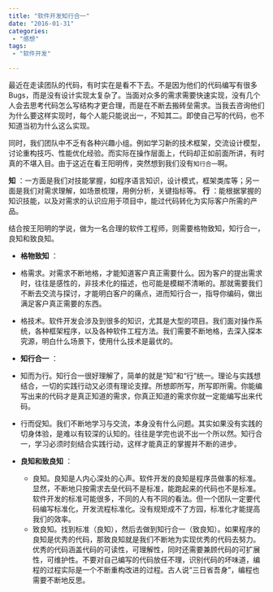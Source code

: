 ```yaml
---
title: "软件开发知行合一"
date: "2016-01-31"
categories:
 - "感想"
tags:
 - "软件开发"

---
```


最近在走读团队的代码，有时实在是看不下去。不是因为他们的代码编写有很多Bugs，而是没有设计实现太复杂了。当面对众多的需求需要快速实现，没有几个人会去思考代码怎么写结构才更合理，而是在不断去搬砖垒需求。当我去咨询他们为什么要这样实现时，每个人能只能说出一，不知其二。即使自己写的代码，也不知道当初为什么这么实现。

同时，我们团队中不乏有各种兴趣小组。例如学习新的技术框架，交流设计模型，讨论重构技巧、性能优化经验。而实际在操作层面上，代码却正如前面所讲，有时真的不堪入目。由于这近在看王阳明传，突然想到我们没有`知行合一`啊。
<!--more-->
__知__ ：一方面是我们对技能掌握，如程序语言知识，设计模式，框架类库等；另一面是我们对需求理解，如场景梳理，用例分析，关键指标等。
__行__ ：能根据掌握的知识技能，以及对需求的认识应用于项目中，能过代码转化为实际客户所需的产品。

结合按王阳明的学说，做为一名合理的软件工程师，则需要格物致知，知行合一，良知和致良知。

 * __格物致知__ ：
 
  * 格需求。对需求不断地格，才能知道客户真正需要什么。因为客户的提出需求时，往往是感性的，非技术化的描述，也可能是模糊不清晰的。那就需要我们不断去交流与探讨，才能明白客户的痛点，进而知行合一，指导你编码，做出满足客户真正需要的东西。
  * 格技术。软件开发会涉及到很多的知识，尤其是大型的项目。我们面对操作系统，各种框架程序，以及各种软件工程方法。我们需要不断地格，去深入探本究源，明白什么场景下，使用什么技术是最优的。
 
 * __知行合一__ ： 
  
  * 知而为行。知行合一很好理解了，简单的就是“知”和“行”统一。理论与实践想结合，一切的实践行动又必须有理论支撑。所想即所写，所写即所需。你能编写出来的代码才是真正知道的需求，你真正知道的需求你就一定能编写出来代码。
  * 行而促知。我们不断地学习与交流，本身没有什么问题。其实如果没有实践的切身体验，是难以有较深的认知的。往往是学完也说不出一个所以然。知行合一，学习必须时刻结合实践行动，这样才能真正的掌握并不断的进步。

 * __良知和致良知__ ：
 
 	* 良知。良知是人内心深处的心声。软件开发的良知是程序员做事的标准。显然，不断地只按需求去垒代码不是标准，能跑起来的代码也不是标准。软件开发的标准可能很多，不同的人有不同的看法。但一个团队一定要代码编写标准化，开发流程标准化。没有规矩成不了方园，标准化才能提高我们的效率。
	* 致良知。找到标准（良知），然后去做到知行合一（致良知）。如果程序的良知是优秀的代码，那致良知就是我们不断地为实现优秀的代码去努力。优秀的代码涵盖代码的可读性，可理解性，同时还需要兼顾代码的可扩展性，可维护性。不要对自己编写的代码放任不理，识别代码的坏味道，编程的过程实际是一个不断重构改进的过程。古人说“三日省吾身”，编程也需要不断地反思。
